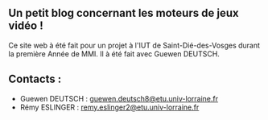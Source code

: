  ## Un petit blog concernant les moteurs de jeux vidéo ! 

Ce site web à été fait pour un projet à l'IUT de Saint-Dié-des-Vosges durant la première Année de MMI.
Il à été fait avec Guewen DEUTSCH.

## Contacts :
- Guewen DEUTSCH : guewen.deutsch8@etu.univ-lorraine.fr
- Rémy ESLINGER : remy.eslinger2@etu.univ-lorraine.fr

